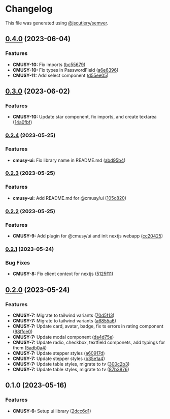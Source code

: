 # Changelog

This file was generated using [@jscutlery/semver](https://github.com/jscutlery/semver).

## [0.4.0](https://github.com/yaroslav-kulpan/CMuSy/compare/cmusy-ui-0.3.0...cmusy-ui-0.4.0) (2023-06-04)


### Features

* **CMUSY-10:** Fix imports ([bc55679](https://github.com/yaroslav-kulpan/CMuSy/commit/bc55679253e3ae6a5c5717e95dfeb18be81bbcc0))
* **CMUSY-10:** Fix types in PasswordField ([a6e6396](https://github.com/yaroslav-kulpan/CMuSy/commit/a6e6396ae545967b01d659aa910c9ede1953516e))
* **CMUSY-11:** Add select component ([d55ee05](https://github.com/yaroslav-kulpan/CMuSy/commit/d55ee05857e7dfb096463de3e90c9a3121be5ce1))

## [0.3.0](https://github.com/yaroslav-kulpan/CMuSy/compare/cmusy-ui-0.2.4...cmusy-ui-0.3.0) (2023-06-02)


### Features

* **CMUSY-10:** Update star component, fix imports, and create textarea ([14a0fbf](https://github.com/yaroslav-kulpan/CMuSy/commit/14a0fbf9aa93ebe5b814600ef7388c6586fc487f))

### [0.2.4](https://github.com/yaroslav-kulpan/CMuSy/compare/cmusy-ui-0.2.3...cmusy-ui-0.2.4) (2023-05-25)


### Features

* **cmusy-ui:** Fix library name in README.md ([abd95b4](https://github.com/yaroslav-kulpan/CMuSy/commit/abd95b455774fc69def928518265039940f802df))

### [0.2.3](https://github.com/yaroslav-kulpan/CMuSy/compare/cmusy-ui-0.2.2...cmusy-ui-0.2.3) (2023-05-25)


### Features

* **cmusy-ui:** Add README.md for @cmusy/ui ([105c820](https://github.com/yaroslav-kulpan/CMuSy/commit/105c820401e5ebace269a1dff283e454d64f1683))

### [0.2.2](https://github.com/yaroslav-kulpan/CMuSy/compare/cmusy-ui-0.2.1...cmusy-ui-0.2.2) (2023-05-25)


### Features

* **CMUSY-9:** Add plugin for @cmusy/ui and init nextjs webapp ([cc20425](https://github.com/yaroslav-kulpan/CMuSy/commit/cc20425315ace7e97e920173412a2723e8c10f96))

### [0.2.1](https://github.com/yaroslav-kulpan/CMuSy/compare/cmusy-ui-0.2.0...cmusy-ui-0.2.1) (2023-05-24)


### Bug Fixes

* **CMUSY-8:** Fix client context for  nextjs ([5125f11](https://github.com/yaroslav-kulpan/CMuSy/commit/5125f11d1a67760ca11d7699c6260768d59e879e))

## [0.2.0](https://github.com/yaroslav-kulpan/CMuSy/compare/cmusy-ui-0.1.0...cmusy-ui-0.2.0) (2023-05-24)


### Features

* **CMUSY-7:** Migrate to tailwind variants ([70d5f13](https://github.com/yaroslav-kulpan/CMuSy/commit/70d5f13c29816840945d0a7ec9c4df0689ab6844))
* **CMUSY-7:** Migrate to tailwind variants ([a6855a6](https://github.com/yaroslav-kulpan/CMuSy/commit/a6855a6aaae3dbf3cf9138fcbf7397f69dadd7ed))
* **CMUSY-7:** Update card, avatar, badge, fix ts errors in rating component ([98ffce0](https://github.com/yaroslav-kulpan/CMuSy/commit/98ffce061459b89f75ed9cb50b0c36f3544cc898))
* **CMUSY-7:** Update modal component ([da4d75e](https://github.com/yaroslav-kulpan/CMuSy/commit/da4d75ea74a53fe0eeed27323b1a90d5213ac4e9))
* **CMUSY-7:** Update radio, checkbox, textfield componets, add typings for them ([5adb0a4](https://github.com/yaroslav-kulpan/CMuSy/commit/5adb0a449c3a8e261f443653829cf8f0b904839a))
* **CMUSY-7:** Update stepper styles ([a60917d](https://github.com/yaroslav-kulpan/CMuSy/commit/a60917db09c53ddb4ff22a792d4ff6ac0df12ccc))
* **CMUSY-7:** Update stepper styles ([b35e1a4](https://github.com/yaroslav-kulpan/CMuSy/commit/b35e1a467e60c4cb272b2955b37b09b932a58463))
* **CMUSY-7:** Update table styles, migrate to tv ([300c2b3](https://github.com/yaroslav-kulpan/CMuSy/commit/300c2b3645445c4de5b97d905b72689d0df5942d))
* **CMUSY-7:** Update table styles, migrate to tv ([87b3876](https://github.com/yaroslav-kulpan/CMuSy/commit/87b387640e37e189c657cc150ee6c9c0e3d53062))

## 0.1.0 (2023-05-16)


### Features

* **CMUSY-6:** Setup ui library ([2dcc6d1](https://github.com/yaroslav-kulpan/CMuSy/commit/2dcc6d129f5c56b603859e7497c362120ec83a8a))
